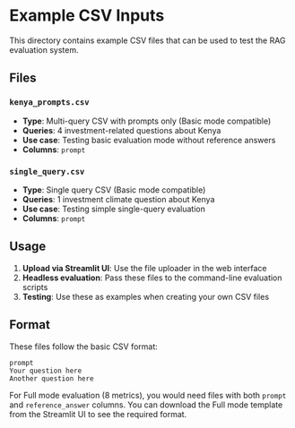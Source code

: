 # Example CSV Inputs

This directory contains example CSV files that can be used to test the RAG evaluation system.

## Files

### `kenya_prompts.csv`
- **Type**: Multi-query CSV with prompts only (Basic mode compatible)
- **Queries**: 4 investment-related questions about Kenya
- **Use case**: Testing basic evaluation mode without reference answers
- **Columns**: `prompt`

### `single_query.csv`  
- **Type**: Single query CSV (Basic mode compatible)
- **Queries**: 1 investment climate question about Kenya
- **Use case**: Testing simple single-query evaluation
- **Columns**: `prompt`

## Usage

1. **Upload via Streamlit UI**: Use the file uploader in the web interface
2. **Headless evaluation**: Pass these files to the command-line evaluation scripts
3. **Testing**: Use these as examples when creating your own CSV files

## Format

These files follow the basic CSV format:
```csv
prompt
Your question here
Another question here
```

For Full mode evaluation (8 metrics), you would need files with both `prompt` and `reference_answer` columns. You can download the Full mode template from the Streamlit UI to see the required format.